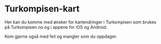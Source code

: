 Turkompisen-kart
================

Her kan du komme med ønsker for kartendringer i Turkompisen som brukes på Turkompisen.no og i appene for iOS og Android. 

Kom gjerne også med feil og mangler som du oppdager. 
